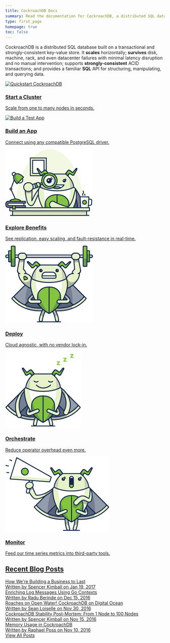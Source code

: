 ```yaml
---
title: CockroachDB Docs
summary: Read the documentation for CockroachDB, a distributed SQL database built on a transactional and strongly-consistent key-value store.
type: first_page
homepage: true
toc: false
---
```


CockroachDB is a distributed SQL database built on a transactional and strongly-consistent key-value store. It **scales** horizontally; **survives** disk, machine, rack, and even datacenter failures with minimal latency disruption and no manual intervention; supports **strongly-consistent** ACID transactions; and provides a familiar **SQL** API for structuring, manipulating, and querying data.

<div class="row">
    <div class="col-md-4">
        <div class="roach">
            <a href="start-a-local-cluster.html">
                <img src="images/SCENE_superhero_profile_craig.png" alt="Quickstart CockroachDB"/>
                <h3>Start a Cluster</h3>
                <p>Scale from one to many nodes in seconds.</p>
            </a>
        </div>
    </div>
    <div class="col-md-4">
        <div class="roach">
            <a href="build-a-test-app.html">
                <img src="images/builder_craig.png" alt="Build a Test App"/>
                <h3>Build an App</h3>
                <p>Connect using any compatible PostgreSQL driver.</p>
            </a>
        </div>
    </div>
    <div class="col-md-4">
        <div class="roach">
            <a href="demo-data-replication.html">
                <img src="images/scientist_catrina.png" alt="Examine Core Benefits"/>
                <h3>Explore Benefits</h3>
                <p>See replication, easy scaling, and fault-resistance in real-time.</p>
            </a>
        </div>
    </div>
</div>

<div class="row">
    <div class="col-md-4">
        <div class="roach">
            <a href="cloud-deployment.html">
                <img src="images/craig_crossfit.png" alt="Deploy CockroachDB in the Cloud"/>
                <h3>Deploy</h3>
                <p>Cloud agnostic, with no vendor lock-in.</p>
            </a>
        </div>
    </div>
    <div class="col-md-4">
        <div class="roach">
            <a href="orchestration.html">
                <img src="images/sleeping_craig.png" alt="Orchestrate CockroachDB"/>
                <h3>Orchestrate</h3>
                <p>Reduce operator overhead even more.</p>
            </a>
        </div>
    </div>
    <div class="col-md-4">
        <div class="roach">
            <a href="monitor-cockroachdb-with-prometheus.html">
                <img src="images/announcement_catrina.png" alt="Monitor with Third-Party Tools"/>
                <h3>Monitor</h3>
                <p>Feed our time series metrics into third-party tools.</p>
            </a>
        </div>
    </div>
</div>

## [Recent Blog Posts](https://www.cockroachlabs.com/blog/)

<div class="row">
    <div class="col-xs-12">
        <a href="https://www.cockroachlabs.com/blog/how-were-building-a-business-to-last/">
        <div class="blog-post">
            <div class="blog-title">How We're Building a Business to Last</div>
            <div class="blog-meta">Written by <span class="meta-emphasis">Spencer Kimball</span> on <span class="meta-emphasis">Jan 19, 2017</span></div>
        </div>
        </a>  
    </div>
</div>
<div class="row">
    <div class="col-xs-12">
        <a href="https://www.cockroachlabs.com/blog/enriching-log-messages-using-go-contexts/">
        <div class="blog-post">
            <div class="blog-title">Enriching Log Messages Using Go Contexts</div>
            <div class="blog-meta">Written by <span class="meta-emphasis">Radu Berinde</span> on <span class="meta-emphasis">Dec 15, 2016</span></div>
        </div>
        </a>  
    </div>
</div>
<div class="row">
    <div class="col-xs-12">
        <a href="https://www.cockroachlabs.com/blog/roaches-on-open-water-cockroachdb-on-digitalocean/">
        <div class="blog-post">
            <div class="blog-title">Roaches on Open Water! CockroachDB on Digital Ocean</div>
            <div class="blog-meta">Written by <span class="meta-emphasis">Sean Loiselle</span> on <span class="meta-emphasis">Nov 30, 2016</span></div>
        </div>
        </a>  
    </div>
</div>
<div class="row">
    <div class="col-xs-12">
        <a href="https://www.cockroachlabs.com/blog/cockroachdb-stability-from-1-node-to-100-nodes/">
        <div class="blog-post">
            <div class="blog-title">CockroachDB Stability Post-Mortem: From 1 Node to 100 Nodes</div>
            <div class="blog-meta">Written by <span class="meta-emphasis">Spencer Kimball</span> on <span class="meta-emphasis">Nov 15, 2016</span></div>
        </div>
        </a>  
    </div>
</div>
<div class="row">
    <div class="col-xs-12">
        <a href="https://www.cockroachlabs.com/blog/memory-usage-cockroachdb/">
        <div class="blog-post last-entry">
            <div class="blog-title">Memory Usage in CockroachDB</div>
            <div class="blog-meta">Written by <span class="meta-emphasis">Raphael Poss</span> on <span class="meta-emphasis">Nov 10, 2016</span></div>
        </div>
        </a>  
    </div>
</div>
<div class="row">
    <div class="col-xs-12">
        <div class="view-blog"><a href="https://www.cockroachlabs.com/blog">View All Posts</a></div>
    </div>
</div>
